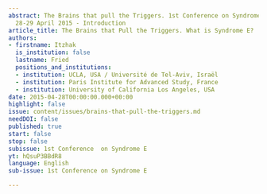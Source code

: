 ```yaml
---
abstract: The Brains that pull the Triggers. 1st Conference on Syndrome E, Paris IAS,
  28-29 April 2015 - Introduction
article_title: The Brains that Pull the Triggers. What is Syndrome E?
authors:
- firstname: Itzhak
  is_institution: false
  lastname: Fried
  positions_and_institutions:
  - institution: UCLA, USA / Université de Tel-Aviv, Israël
  - institution: Paris Institute for Advanced Study, France
  - institution: University of California Los Angeles, USA
date: 2015-04-28T00:00:00.000+00:00
highlight: false
issue: content/issues/brains-that-pull-the-triggers.md
needDOI: false
published: true
start: false
stop: false
subissue: 1st Conference  on Syndrome E
yt: hQsuP3BBdR8
language: English
sub-issue: 1st Conference on Syndrome E

---
```

<Youtube yt="hQsuP3BBdR8" caption="The Brains that Pull the Triggers. What is Syndrome E?" start="false" stop="false"></Youtube>